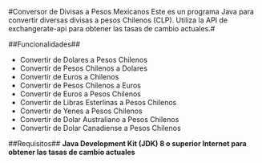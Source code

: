 #Conversor de Divisas a Pesos Mexicanos
Este es un programa Java para convertir diversas divisas a pesos Chilenos (CLP). Utiliza la API de exchangerate-api para obtener las tasas de cambio actuales.#

##Funcionalidades##
- Convertir de Dolares a Pesos Chilenos
- Convertir de Pesos Chilenos a Dolares
- Convertir de Euros a Chilenos
- Convertir de Pesos Chilenos a Euros
- Convertir de Euros a Pesos Chilenos
- Convertir de Libras Esterlinas a Pesos Chilenos
- Convertir de Yenes a Pesos Chilenos
- Convertir de Dolar Australiano a Pesos Chilenos
- Convertir de Dolar Canadiense a Pesos Chilenos

##Requisitos##
**Java Development Kit (JDK) 8 o superior
Internet para obtener las tasas de cambio actuales**
